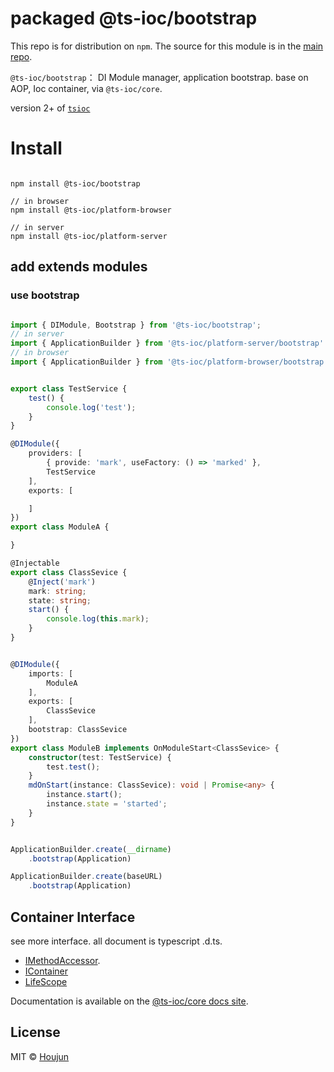 # packaged @ts-ioc/bootstrap

This repo is for distribution on `npm`. The source for this module is in the
[main repo](https://github.com/zhouhoujun/tsioc).

`@ts-ioc/bootstrap`： DI Module manager, application bootstrap. base on AOP, Ioc container, via `@ts-ioc/core`.

version 2+ of [`tsioc`](https://www.npmjs.com/zhouhoujun/package/tsioc)
# Install

```shell

npm install @ts-ioc/bootstrap

// in browser
npm install @ts-ioc/platform-browser

// in server
npm install @ts-ioc/platform-server
```

## add extends modules

### use bootstrap


```ts

import { DIModule, Bootstrap } from '@ts-ioc/bootstrap';
// in server
import { ApplicationBuilder } from '@ts-ioc/platform-server/bootstrap'
// in browser
import { ApplicationBuilder } from '@ts-ioc/platform-browser/bootstrap'


export class TestService {
    test() {
        console.log('test');
    }
}

@DIModule({
    providers: [
        { provide: 'mark', useFactory: () => 'marked' },
        TestService
    ],
    exports: [

    ]
})
export class ModuleA {

}

@Injectable
export class ClassSevice {
    @Inject('mark')
    mark: string;
    state: string;
    start() {
        console.log(this.mark);
    }
}


@DIModule({
    imports: [
        ModuleA
    ],
    exports: [
        ClassSevice
    ],
    bootstrap: ClassSevice
})
export class ModuleB implements OnModuleStart<ClassSevice> {
    constructor(test: TestService) {
        test.test();
    }
    mdOnStart(instance: ClassSevice): void | Promise<any> {
        instance.start();
        instance.state = 'started';
    }
}


ApplicationBuilder.create(__dirname)
    .bootstrap(Application)

ApplicationBuilder.create(baseURL)
    .bootstrap(Application)

```


## Container Interface

see more interface. all document is typescript .d.ts.

* [IMethodAccessor](https://github.com/zhouhoujun/tsioc/blob/master/packages/core/src/IMethodAccessor.ts).
* [IContainer](https://github.com/zhouhoujun/tsioc/blob/master/packages/core/src/IContainer.ts)
* [LifeScope](https://github.com/zhouhoujun/tsioc/blob/master/packages/core/src/LifeScope.ts)

Documentation is available on the
[@ts-ioc/core docs site](https://github.com/zhouhoujun/tsioc).

## License

MIT © [Houjun](https://github.com/zhouhoujun/)